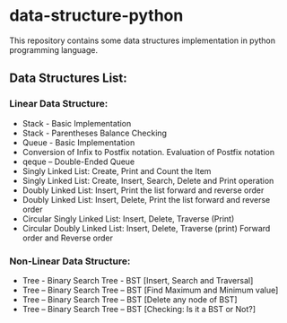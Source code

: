 # data-structure-python
This repository contains some data structures implementation in python programming language.

## Data Structures List:
### Linear Data Structure:
* Stack - Basic Implementation
* Stack - Parentheses Balance Checking
* Queue - Basic Implementation
* Conversion of Infix to Postfix notation. Evaluation of Postfix notation
* qeque – Double-Ended Queue
* Singly Linked List: Create, Print and Count the Item
* Singly Linked List: Create, Insert, Search, Delete and Print operation
* Doubly Linked List: Insert, Print the list forward and reverse order
* Doubly Linked List: Insert, Delete, Print the list forward and reverse order
* Circular Singly Linked List: Insert, Delete, Traverse (Print)
* Circular Doubly Linked List: Insert, Delete, Traverse (print) Forward order and Reverse order
### Non-Linear Data Structure:
* Tree - Binary Search Tree - BST [Insert, Search and Traversal]
* Tree – Binary Search Tree – BST [Find Maximum and Minimum value]
* Tree – Binary Search Tree – BST [Delete any node of BST]
* Tree – Binary Search Tree – BST [Checking: Is it a BST or Not?]
